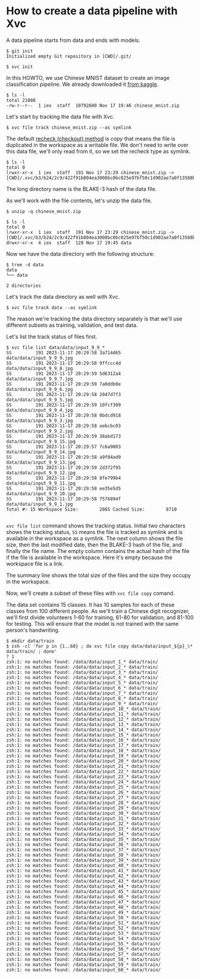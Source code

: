 # How to create a data pipeline with Xvc

A data pipeline starts from data and ends with models. 

```console
$ git init
Initialized empty Git repository in [CWD]/.git/

$ xvc init
```

In this HOWTO, we use Chinese MNIST dataset to create an image classification pipeline. We already downloaded it [from kaggle](https://www.kaggle.com/datasets/gpreda/chinese-mnist/data). 

```console
$ ls -l
total 21080
-rw-r--r--  1 iex  staff  10792680 Nov 17 19:46 chinese_mnist.zip

```
Let's start by tracking the data file with Xvc.

```console
$ xvc file track chinese_mnist.zip --as symlink

```

The default [recheck (checkout) method](/ref/xvc-file-recheck.md) is _copy_ that means the file is
duplicated in the workspace as a writable file. We don't need to write over this
data file, we'll only read from it, so we set the recheck type as symlink.

```console
$ ls -l
total 0
lrwxr-xr-x  1 iex  staff  191 Nov 17 23:29 chinese_mnist.zip -> [CWD]/.xvc/b3/b24/2c9/422f91b804ea3008bc0bc025e97bf50c1d902ae7a0f13588b84f59023d/0.zip

```

The long directory name is the BLAKE-3 hash of the data file.

As we'll work with the file contents, let's unzip the data file.

```console
$ unzip -q chinese_mnist.zip

$ ls -l
total 0
lrwxr-xr-x  1 iex  staff  191 Nov 17 23:29 chinese_mnist.zip -> [CWD]/.xvc/b3/b24/2c9/422f91b804ea3008bc0bc025e97bf50c1d902ae7a0f13588b84f59023d/0.zip
drwxr-xr-x  4 iex  staff  128 Nov 17 19:45 data

```

Now we have the data directory with the following structure:

```console
$ tree -d data
data
└── data

2 directories

```

Let's track the data directory as well with Xvc.

```console
$ xvc file track data --as symlink
```

The reason we're tracking the data directory separately is that we'll use different subsets as training, validation, and test data. 

Let's list the track status of files first. 

```console
$ xvc file list data/data/input_9_9_*
SS         191 2023-11-17 20:29:58 3a714d65          data/data/input_9_9_9.jpg
SS         191 2023-11-17 20:29:58 9ffccc4d          data/data/input_9_9_8.jpg
SS         191 2023-11-17 20:29:59 5d6312a4          data/data/input_9_9_7.jpg
SS         191 2023-11-17 20:29:59 7a0ddb0e          data/data/input_9_9_6.jpg
SS         191 2023-11-17 20:29:58 2047d7f3          data/data/input_9_9_5.jpg
SS         191 2023-11-17 20:29:59 10fcf309          data/data/input_9_9_4.jpg
SS         191 2023-11-17 20:29:58 0bdcd918          data/data/input_9_9_3.jpg
SS         191 2023-11-17 20:29:58 aebcbc03          data/data/input_9_9_2.jpg
SS         191 2023-11-17 20:29:59 38abd173          data/data/input_9_9_15.jpg
SS         191 2023-11-17 20:29:57 7c6a9003          data/data/input_9_9_14.jpg
SS         191 2023-11-17 20:29:58 a9f04ad9          data/data/input_9_9_13.jpg
SS         191 2023-11-17 20:29:59 2d372f95          data/data/input_9_9_12.jpg
SS         191 2023-11-17 20:29:58 8fe799b4          data/data/input_9_9_11.jpg
SS         191 2023-11-17 20:29:58 ee35e5d5          data/data/input_9_9_10.jpg
SS         191 2023-11-17 20:29:58 7576894f          data/data/input_9_9_1.jpg
Total #: 15 Workspace Size:        2865 Cached Size:        8710


```

`xvc file list` command shows the tracking status. Initial two characters shows
the tracking status, `SS` means the file is tracked as symlink and is available
in the workspace as a symlink. The next column shows the file size, then the
last modified date, then the BLAKE-3 hash of the file, and finally the file
name. The empty column contains the actual hash of the file if the file is
available in the workspace. Here it's empty because the workspace file is a
link. 

The summary line shows the total size of the files and the size they occupy in
the workspace.

Now, we'll create a subset of these files with `xvc file copy` comand. 

The data set contains 15 classes. It has 10 samples for each of these classes
from 100 different people. As we'll train a Chinese digit recognizer, we'll
first divide volunteers 1-60 for training, 61-80 for validation, and 81-100 for
testing. This will ensure that the model is not trained with the same person's
handwriting.



```console 
$ mkdir data/train
$ zsh -cl 'for p in {1..60} ; do xvc file copy data/data/input_${p}_\* data/train/ ; done'
? 1
zsh:1: no matches found: /data/data/input_1_* data/train/
zsh:1: no matches found: /data/data/input_2_* data/train/
zsh:1: no matches found: /data/data/input_3_* data/train/
zsh:1: no matches found: /data/data/input_4_* data/train/
zsh:1: no matches found: /data/data/input_5_* data/train/
zsh:1: no matches found: /data/data/input_6_* data/train/
zsh:1: no matches found: /data/data/input_7_* data/train/
zsh:1: no matches found: /data/data/input_8_* data/train/
zsh:1: no matches found: /data/data/input_9_* data/train/
zsh:1: no matches found: /data/data/input_10_* data/train/
zsh:1: no matches found: /data/data/input_11_* data/train/
zsh:1: no matches found: /data/data/input_12_* data/train/
zsh:1: no matches found: /data/data/input_13_* data/train/
zsh:1: no matches found: /data/data/input_14_* data/train/
zsh:1: no matches found: /data/data/input_15_* data/train/
zsh:1: no matches found: /data/data/input_16_* data/train/
zsh:1: no matches found: /data/data/input_17_* data/train/
zsh:1: no matches found: /data/data/input_18_* data/train/
zsh:1: no matches found: /data/data/input_19_* data/train/
zsh:1: no matches found: /data/data/input_20_* data/train/
zsh:1: no matches found: /data/data/input_21_* data/train/
zsh:1: no matches found: /data/data/input_22_* data/train/
zsh:1: no matches found: /data/data/input_23_* data/train/
zsh:1: no matches found: /data/data/input_24_* data/train/
zsh:1: no matches found: /data/data/input_25_* data/train/
zsh:1: no matches found: /data/data/input_26_* data/train/
zsh:1: no matches found: /data/data/input_27_* data/train/
zsh:1: no matches found: /data/data/input_28_* data/train/
zsh:1: no matches found: /data/data/input_29_* data/train/
zsh:1: no matches found: /data/data/input_30_* data/train/
zsh:1: no matches found: /data/data/input_31_* data/train/
zsh:1: no matches found: /data/data/input_32_* data/train/
zsh:1: no matches found: /data/data/input_33_* data/train/
zsh:1: no matches found: /data/data/input_34_* data/train/
zsh:1: no matches found: /data/data/input_35_* data/train/
zsh:1: no matches found: /data/data/input_36_* data/train/
zsh:1: no matches found: /data/data/input_37_* data/train/
zsh:1: no matches found: /data/data/input_38_* data/train/
zsh:1: no matches found: /data/data/input_39_* data/train/
zsh:1: no matches found: /data/data/input_40_* data/train/
zsh:1: no matches found: /data/data/input_41_* data/train/
zsh:1: no matches found: /data/data/input_42_* data/train/
zsh:1: no matches found: /data/data/input_43_* data/train/
zsh:1: no matches found: /data/data/input_44_* data/train/
zsh:1: no matches found: /data/data/input_45_* data/train/
zsh:1: no matches found: /data/data/input_46_* data/train/
zsh:1: no matches found: /data/data/input_47_* data/train/
zsh:1: no matches found: /data/data/input_48_* data/train/
zsh:1: no matches found: /data/data/input_49_* data/train/
zsh:1: no matches found: /data/data/input_50_* data/train/
zsh:1: no matches found: /data/data/input_51_* data/train/
zsh:1: no matches found: /data/data/input_52_* data/train/
zsh:1: no matches found: /data/data/input_53_* data/train/
zsh:1: no matches found: /data/data/input_54_* data/train/
zsh:1: no matches found: /data/data/input_55_* data/train/
zsh:1: no matches found: /data/data/input_56_* data/train/
zsh:1: no matches found: /data/data/input_57_* data/train/
zsh:1: no matches found: /data/data/input_58_* data/train/
zsh:1: no matches found: /data/data/input_59_* data/train/
zsh:1: no matches found: /data/data/input_60_* data/train/

```
